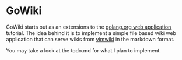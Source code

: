 # GoWiki

GoWiki starts out as an extensions to the 
[golang.org web application](https://golang.org/doc/articles/wiki/) tutorial.
The idea behind it is to implement a simple file based wiki web application
that can serve wikis from [vimwiki](https://github.com/vimwiki/vimwiki) in
the markdown format.

You may take a look at the todo.md for what I plan to implement.

